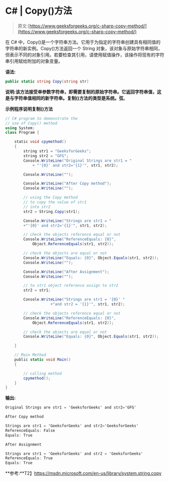 # C# | Copy()方法

> 原文:[https://www.geeksforgeeks.org/c-sharp-copy-method/](https://www.geeksforgeeks.org/c-sharp-copy-method/)

在 C# 中，Copy()是一个字符串方法。它用于为指定的字符串创建具有相同值的字符串的新实例。Copy()方法返回一个 String 对象，该对象与原始字符串相同，但表示不同的对象引用。若要检查其引用，请使用赋值操作，该操作将现有的字符串引用赋给附加的对象变量。

**语法:**

```cs
public static string Copy(string str)

```

**说明:**该方法接受单参数字符串，即需要复制的原始字符串。它返回字符串值，这是与字符串值相同的新字符串。复制()方法的类型是**系统。弦**。

**示例程序说明复制()方法**

```cs
// C# program to demonstrate the 
// use of Copy() method
using System;
class Program {

    static void cpymethod()
    {
        string str1 = "GeeksforGeeks";
        string str2 = "GFG";
        Console.WriteLine("Original Strings are str1 = "
            + "'{0}' and str2='{1}'", str1, str2);

        Console.WriteLine("");

        Console.WriteLine("After Copy method");
        Console.WriteLine("");

        // using the Copy method
        // to copy the value of str1 
        // into str2
        str2 = String.Copy(str1);

        Console.WriteLine("Strings are str1 = "
        +"'{0}' and str2='{1}'", str1, str2);

        // check the objects reference equal or not
        Console.WriteLine("ReferenceEquals: {0}",
            Object.ReferenceEquals(str1, str2));

        // check the objects are equal or not
        Console.WriteLine("Equals: {0}", Object.Equals(str1, str2));
        Console.WriteLine("");

        Console.WriteLine("After Assignment");
        Console.WriteLine("");

        // to str1 object reference assign to str2
        str2 = str1;

        Console.WriteLine("Strings are str1 = '{0}' "
                    +"and str2 = '{1}'", str1, str2);

        // check the objects reference equal or not
        Console.WriteLine("ReferenceEquals: {0}", 
            Object.ReferenceEquals(str1, str2));

        // check the objects are equal or not
        Console.WriteLine("Equals: {0}", Object.Equals(str1, str2));

    }

    // Main Method
    public static void Main()
    {

        // calling method
        cpymethod();
    }
}
```

**输出:**

```cs
Original Strings are str1 = 'GeeksforGeeks' and str2='GFG'

After Copy method

Strings are str1 = 'GeeksforGeeks' and str2='GeeksforGeeks'
ReferenceEquals: False
Equals: True

After Assignment

Strings are str1 = 'GeeksforGeeks' and str2 = 'GeeksforGeeks'
ReferenceEquals: True
Equals: True

```

**参考:**T2】https://msdn.microsoft.com/en-us/library/system.string.copy